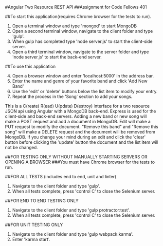 #Angular Two Resource REST API
##Assignment for Code Fellows 401

##To start this application(requires Chrome browser for the tests to run).

1. Open a terminal window and type 'mongod' to start MongoDB
2. Open a second terminal window, navigate to the client folder and type 'gulp'.
3. When gulp has completed type 'node server.js' to start the client-side server.
3. Open a third terminal window, navigate to the server folder and type
   'node server.js' to start the back-end server.

##To use this application

4. Open a browser window and enter 'localhost:5000' in the address bar.
5. Enter the name and genre of your favorite band and click 'Add New Band'
6. Use the 'edit' or 'delete' buttons below the list item to modify your entry.
7. Repeat the process in the 'Song' section to add your songs.

This is a C(reate) R(ead) U(pdate) D(estroy) interface for a two resource JSON api using Angular with a MongoDB back-end. Express is used for the client-side and
back-end servers.
Adding a new band or new song will make a POST request and add a document in MongoDB. Edit will make a PUT request to modify the document. "Remove this band" and "Remove this song" will make a DELETE request and the document will be removed from MongoDB.
If you change your mind during an edit and click the 'clear' button before clicking
the 'update' button the document and the list item will not be changed.

##FOR TESTING ONLY WITHOUT MANUALLY STARTING SERVERS OR OPENING A BROWSER
###You must have Chrome browser for the tests to run.

##FOR ALL TESTS (includes end to end, unit and linter)
1. Navigate to the client folder and type 'gulp'.
2. When all tests complete, press 'control C' to close the Selenium server.

##FOR END TO END TESTING ONLY
1. Navigate to the client folder and type 'gulp protractor:test'.
2. When all tests complete, press 'control C' to close the Selenium server.

##FOR UNIT TESTING ONLY
1. Navigate to the client folder and type 'gulp webpack:karma'.
2. Enter 'karma start'.
